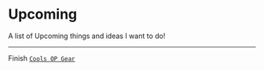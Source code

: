 # Upcoming
A list of Upcoming things and ideas I want to do!

---

Finish [`Cools OP Gear`](https://github.com/fir15playz/Cools-OP-Gear)
